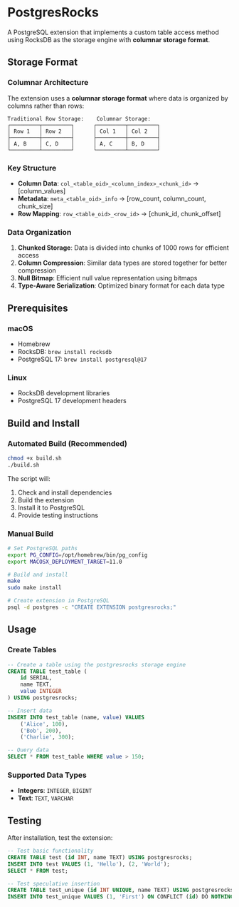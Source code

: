 # PostgresRocks

A PostgreSQL extension that implements a custom table access method using RocksDB as the storage engine with **columnar storage format**.

## Storage Format

### Columnar Architecture

The extension uses a **columnar storage format** where data is organized by columns rather than rows:

```
Traditional Row Storage:    Columnar Storage:
┌─────────┬─────────┐      ┌─────────┬─────────┐
│ Row 1   │ Row 2   │      │ Col 1   │ Col 2   │
├─────────┼─────────┤      ├─────────┼─────────┤
│ A, B    │ C, D    │      │ A, C    │ B, D    │
└─────────┴─────────┘      └─────────┴─────────┘
```

### Key Structure

- **Column Data**: `col_<table_oid>_<column_index>_<chunk_id>` → [column_values]
- **Metadata**: `meta_<table_oid>_info` → [row_count, column_count, chunk_size]
- **Row Mapping**: `row_<table_oid>_<row_id>` → [chunk_id, chunk_offset]

### Data Organization

1. **Chunked Storage**: Data is divided into chunks of 1000 rows for efficient access
2. **Column Compression**: Similar data types are stored together for better compression
3. **Null Bitmap**: Efficient null value representation using bitmaps
4. **Type-Aware Serialization**: Optimized binary format for each data type


## Prerequisites

### macOS
- Homebrew
- RocksDB: `brew install rocksdb`
- PostgreSQL 17: `brew install postgresql@17`

### Linux
- RocksDB development libraries
- PostgreSQL 17 development headers

## Build and Install

### Automated Build (Recommended)

```bash
chmod +x build.sh
./build.sh
```

The script will:
1. Check and install dependencies
2. Build the extension
3. Install it to PostgreSQL
4. Provide testing instructions

### Manual Build

```bash
# Set PostgreSQL paths
export PG_CONFIG=/opt/homebrew/bin/pg_config
export MACOSX_DEPLOYMENT_TARGET=11.0

# Build and install
make
sudo make install

# Create extension in PostgreSQL
psql -d postgres -c "CREATE EXTENSION postgresrocks;"
```

## Usage

### Create Tables

```sql
-- Create a table using the postgresrocks storage engine
CREATE TABLE test_table (
    id SERIAL,
    name TEXT,
    value INTEGER
) USING postgresrocks;

-- Insert data
INSERT INTO test_table (name, value) VALUES 
    ('Alice', 100),
    ('Bob', 200),
    ('Charlie', 300);

-- Query data
SELECT * FROM test_table WHERE value > 150;
```

### Supported Data Types

- **Integers**: `INTEGER`, `BIGINT`
- **Text**: `TEXT`, `VARCHAR`

## Testing

After installation, test the extension:

```sql
-- Test basic functionality
CREATE TABLE test (id INT, name TEXT) USING postgresrocks;
INSERT INTO test VALUES (1, 'Hello'), (2, 'World');
SELECT * FROM test;

-- Test speculative insertion
CREATE TABLE test_unique (id INT UNIQUE, name TEXT) USING postgresrocks;
INSERT INTO test_unique VALUES (1, 'First') ON CONFLICT (id) DO NOTHING;
```
